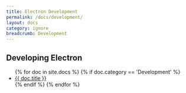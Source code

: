 ```yaml
---
title: Electron Development
permalink: /docs/development/
layout: docs
category: ignore
breadcrumb: Development
---
```


<h2 class="docs-heading pb-3 mb-3"><span class="mega-octicon octicon-tools pr-3"></span>Developing Electron</h2>

<ul class="docs-list">
{% for doc in site.docs %}
  {% if doc.category == 'Development' %}
    <li>
      <a href="{{ site.baseurl }}{{ doc.url }}">{{ doc.title }}</a>
      <!-- <span class="excerpt">{{ doc.content | strip_html | truncatewords: 50 }}</span> -->
    </li>
  {% endif %}
{% endfor %}
</ul>
